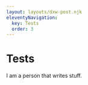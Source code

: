 ```yaml
---
layout: layouts/dxw-post.njk
eleventyNavigation:
  key: Tests
  order: 3
---
```

# Tests

I am a person that writes stuff.
